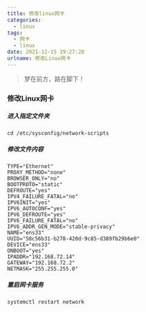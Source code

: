 ```yaml
---
title: 修改linux网卡
categories:
  - linux
tags:
  - 网卡
  - linux
date: 2021-12-15 19:27:20
urlname: 修改Linux网卡
---
```


> 梦在前方，路在脚下！

### 修改Linux网卡

##### 进入指定文件夹

```shell
cd /etc/sysconfig/network-scripts
```

##### 修改文件内容

```
TYPE="Ethernet"
PROXY_METHOD="none"
BROWSER_ONLY="no"
BOOTPROTO="static"
DEFROUTE="yes"
IPV4_FAILURE_FATAL="no"
IPV6INIT="yes"
IPV6_AUTOCONF="yes"
IPV6_DEFROUTE="yes"
IPV6_FAILURE_FATAL="no"
IPV6_ADDR_GEN_MODE="stable-privacy"
NAME="ens33"
UUID="58c56b31-b278-420d-9c85-d389fb29b6e0"
DEVICE="ens33"
ONBOOT="yes"
IPADDR="192.168.72.14"
GATEWAY="192.168.72.2"
NETMASK="255.255.255.0"
```

##### 重启网卡服务

```shell
systemctl restart network
```

